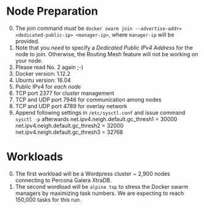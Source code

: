 # Node Preparation

  0. The join command *must* be `docker swarm join --advertise-addr=<dedicated-public-ip> <manager-ip>`, where `manager-ip` will be provided.
  0. Note that you *need* to specify a *Dedicated Public IPv4 Address* for the node to join. Otherwise, the Routing Mesh feature will not be working on your node.
  0. Please read No. 2 again ;-)
  0. Docker version: 1.12.2
  0. Ubuntu version: 16.04
  0. Public IPv4 for *each node*
  0. TCP port 2377 for cluster management
  0. TCP and UDP port 7946 for communication among nodes
  0. TCP and UDP port 4789 for overlay network
  0. Append following settings in `/etc/sysctl.conf` and issue command `sysctl -p` afterwards
      net.ipv4.neigh.default.gc_thresh1 = 30000
      net.ipv4.neigh.default.gc_thresh2 = 32000
      net.ipv4.neigh.default.gc_thresh3 = 32768
  
# Workloads

  0. The first workload will be a Wordpress cluster ~ 2,900 nodes connecting to Percona Galera XtraDB.
  0. The second wordload will be `alpine top` to stress the Docker swarm managers by maximizing task numbers. We are expecting to reach 150,000 tasks for this run.
